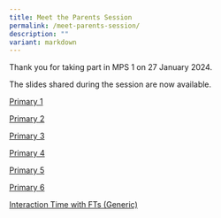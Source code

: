 ```yaml
---
title: Meet the Parents Session
permalink: /meet-parents-session/
description: ""
variant: markdown
---
```


Thank you for taking part in MPS 1 on 27 January 2024.

The slides shared during the session are now available.

[Primary 1 ](https://drive.google.com/file/d/18NFUmxbmnk1wROii_pzzIxHTNuieyhER/view?usp=sharing)

[Primary 2 ](https://drive.google.com/file/d/1wX7uT0GYA062CGsJSs5uQWfUx3cPQVbp/view?usp=sharing)

[Primary 3 ](https://drive.google.com/file/d/1eJ9fl7UnOmceO1MPZ5QRv5ctKL4AiRAa/view?usp=sharing)

[Primary 4 ](https://drive.google.com/file/d/15vEbY1RN2RexRRlMUdMQuqu1QLEkrajh/view?usp=sharing)

[Primary 5 ](https://drive.google.com/file/d/1HnzrhWL_HaGtwLeIBwiFbip_CbHAcvKG/view?usp=sharing)

[Primary 6 ](https://drive.google.com/file/d/1_9X-3jRqMTd83MEeYGGYyNVUvmeHiW1B/view?usp=sharing)

[Interaction Time with FTs (Generic)](/files/Interaction_Time_with_FT.pdf)